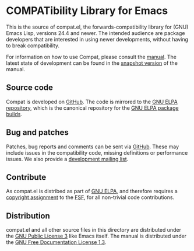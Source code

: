 COMPATibility Library for Emacs
===============================
This is the source of compat.el, the forwards-compatibility library for (GNU)
Emacs Lisp, versions 24.4 and newer. The intended audience are package
developers that are interested in using newer developments, without having to
break compatibility.

For information on how to use Compat, please consult the [manual]. The latest
state of development can be found in the [snapshot version] of the manual.

[manual]:
    https://elpa.gnu.org/packages/doc/compat.html
[snapshot version]:
    https://elpa.gnu.org/devel/doc/compat.html


Source code
-----------
Compat is developed on [GitHub]. The code is mirrored to the [GNU ELPA
repository], which is the canonical repository for the [GNU ELPA package
builds].

[GitHub]:
    https://github.com/emacs-compat/compat
[GNU ELPA repository]:
    https://git.savannah.gnu.org/cgit/emacs/elpa.git/tree/?h=externals/compat
[GNU ELPA package builds]:
    http://elpa.gnu.org/packages/compat.html

Bug and patches
---------------
Patches, bug reports and comments can be sent via [GitHub]. These may include
issues in the compatibility code, missing definitions or performance issues. We
also provide a [development mailing list].

[development mailing list]:
    https://lists.sr.ht/~pkal/compat-devel


Contribute
----------
As compat.el is distribed as part of [GNU ELPA], and therefore requires a
[copyright assignment] to the [FSF], for all non-trivial code contributions.

[GNU ELPA]:
    http://elpa.gnu.org/packages/compat.html
[copyright assignment]:
    https://www.gnu.org/software/emacs/manual/html_node/emacs/Copyright-Assignment.html
[FSF]:
    https://www.fsf.org/


Distribution
------------
compat.el and all other source files in this directory are distributed under the
[GNU Public License 3] like Emacs itself. The manual is distributed under the
[GNU Free Documentation License 1.3].

[GNU Public License 3]:
    https://www.gnu.org/licenses/gpl-3.0.en.html
[GNU Free Documentation License 1.3]:
    https://www.gnu.org/licenses/fdl-1.3.html
